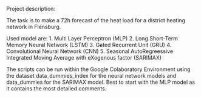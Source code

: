 Project description:

The task is to make a 72h forecast of the heat load for a district heating network in Flensburg.

Used model are:
		1. Multi Layer Perceptron (MLP)
		2. Long Short-Term Memory Neural Network (LSTM)
		3. Gated Recurrent Unit (GRU)
		4. Convolutional Neural Network (CNN) 
		5. Seasonal AutoRegreessive Integrated Moving Average with eXogenous factor (SARIMAX)

The scripts can be run within the Google Colaboratory Environment using the dataset data_dummies_index for the neural network models and data_dummies for the SARIMAX model. Best to start with the MLP model as it contains the most detailed comments.

